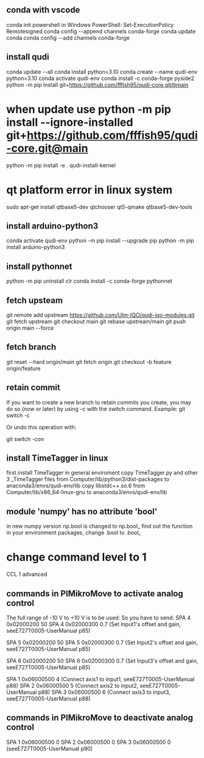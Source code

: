 ## conda with vscode
conda init powershell
in Windows PowerShell: Set-ExecutionPolicy Remotesigned
conda config --append channels conda-forge
conda update conda
conda config --add channels conda-forge

## install qudi
conda update --all
conda install python=3.10
conda create --name qudi-env python=3.10
conda activate qudi-env
conda install -c conda-forge pyside2
python -m pip install git+https://github.com/fffish95/qudi-core.git@main  
# when update use python -m pip install --ignore-installed git+https://github.com/fffish95/qudi-core.git@main
python -m pip install -e .
qudi-install-kernel

# qt platform error in linux system
sudo apt-get install qtbase5-dev qtchooser qt5-qmake qtbase5-dev-tools

## install arduino-python3
conda activate qudi-env
python -m pip install --upgrade pip
python -m pip install arduino-python3

## install pythonnet
python -m pip uninstall clr
conda install -c conda-forge pythonnet

## fetch upsteam
git remote add upstream https://github.com/Ulm-IQO/qudi-iqo-modules.git
git fetch upstream
git checkout main
git rebase upstream/main
git push origin main --force

## fetch branch
git reset --hard origin/main
git fetch origin
git checkout -b feature origin/feature

## retain commit
If you want to create a new branch to retain commits you create, you may
do so (now or later) by using -c with the switch command. Example:
  git switch -c <new-branch-name>

Or undo this operation with:

  git switch -con


## install TimeTagger in linux
first install TimeTagger in general enviroment
copy TimeTagger.py and other 3 _TimeTagger files from Computer/lib/python3/dist-packages to anaconda3/envs/qudi-env/lib
copy libstdc++.so.6 from Computer/lib/x86_64-linux-gnu to anaconda3/envs/qudi-env/lib

## module 'numpy' has no attribute 'bool'
in new numpy version np.bool is changed to np.bool_
find out the function in your environment packages, change .bool to .bool_

# change command level to 1
CCL 1 advanced

## commands in PIMikroMove to activate analog control
The full range of -10 V to +10 V is to be used:
So you have to send:
SPA 4 0x02000200 50 
SPA 4 0x02000300 0.7 (Set Input1's offset and gain, seeE727T0005-UserManual p85)

SPA 5 0x02000200 50 
SPA 5 0x02000300 0.7 (Set Input2's offset and gain, seeE727T0005-UserManual p85)

SPA 6 0x02000200 50 
SPA 6 0x02000300 0.7 (Set Input3's offset and gain, seeE727T0005-UserManual p85)

SPA 1 0x06000500 4 (Connect axis1 to input1, seeE727T0005-UserManual p88)
SPA 2 0x06000500 5 (Connect axis2 to input2, seeE727T0005-UserManual p88)
SPA 3 0x06000500 6 (Connect axis3 to input3, seeE727T0005-UserManual p88)

## commands in PIMikroMove to deactivate analog control
SPA 1 0x06000500 0 
SPA 2 0x06000500 0 
SPA 3 0x06000500 0  (seeE727T0005-UserManual p90)